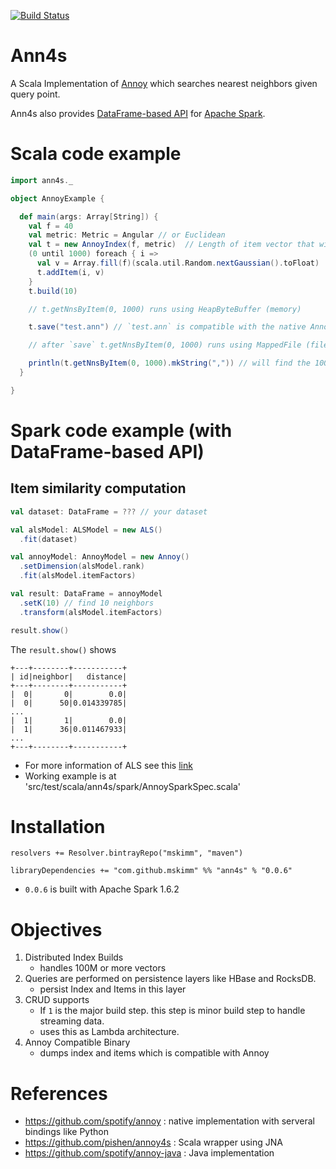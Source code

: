 [![Build Status](https://travis-ci.org/mskimm/ann4s.svg?branch=master)](https://travis-ci.org/mskimm/ann4s)

# Ann4s
A Scala Implementation of [Annoy](https://github.com/spotify/annoy) which searches nearest neighbors given query point. 

Ann4s also provides [DataFrame-based API](http://spark.apache.org/docs/latest/ml-guide.html) 
for [Apache Spark](https://spark.apache.org/).

# Scala code example

```scala
import ann4s._

object AnnoyExample {

  def main(args: Array[String]) {
    val f = 40
    val metric: Metric = Angular // or Euclidean
    val t = new AnnoyIndex(f, metric)  // Length of item vector that will be indexed
    (0 until 1000) foreach { i =>
      val v = Array.fill(f)(scala.util.Random.nextGaussian().toFloat)
      t.addItem(i, v)
    }
    t.build(10)

    // t.getNnsByItem(0, 1000) runs using HeapByteBuffer (memory)

    t.save("test.ann") // `test.ann` is compatible with the native Annoy

    // after `save` t.getNnsByItem(0, 1000) runs using MappedFile (file-based)

    println(t.getNnsByItem(0, 1000).mkString(",")) // will find the 1000 nearest neighbors
  }

}

```

# Spark code example (with DataFrame-based API)

## Item similarity computation
```scala
val dataset: DataFrame = ??? // your dataset

val alsModel: ALSModel = new ALS()
  .fit(dataset)

val annoyModel: AnnoyModel = new Annoy()
  .setDimension(alsModel.rank)
  .fit(alsModel.itemFactors)

val result: DataFrame = annoyModel
  .setK(10) // find 10 neighbors
  .transform(alsModel.itemFactors)

result.show()
```      

The `result.show()` shows

```
+---+--------+-----------+
| id|neighbor|   distance|
+---+--------+-----------+
|  0|       0|        0.0|
|  0|      50|0.014339785|
...
|  1|       1|        0.0|
|  1|      36|0.011467933|
...
+---+--------+-----------+
```

 - For more information of ALS see this [link](http://spark.apache.org/docs/2.0.0/ml-collaborative-filtering.html)
 - Working example is at 'src/test/scala/ann4s/spark/AnnoySparkSpec.scala'

# Installation

```
resolvers += Resolver.bintrayRepo("mskimm", "maven")

libraryDependencies += "com.github.mskimm" %% "ann4s" % "0.0.6"
```
 - `0.0.6` is built with Apache Spark 1.6.2
 
# Objectives

1. Distributed Index Builds
    - handles 100M or more vectors
2. Queries are performed on persistence layers like HBase and RocksDB.
    - persist Index and Items in this layer
3. CRUD supports
    - If `1` is the major build step. this step is minor build step to handle streaming data.
    - uses this as Lambda architecture.
4. Annoy Compatible Binary
    - dumps index and items which is compatible with Annoy

# References
 - https://github.com/spotify/annoy : native implementation with serveral bindings like Python
 - https://github.com/pishen/annoy4s : Scala wrapper using JNA
 - https://github.com/spotify/annoy-java : Java implementation

